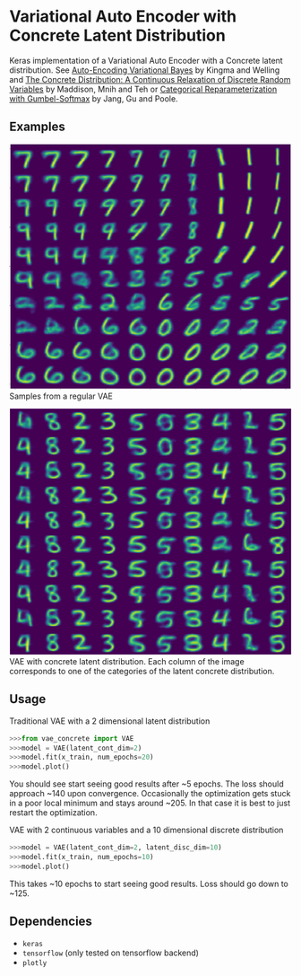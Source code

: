 # Variational Auto Encoder with Concrete Latent Distribution
Keras implementation of a Variational Auto Encoder with a Concrete latent
distribution. See [Auto-Encoding Variational Bayes](https://arxiv.org/abs/1312.6114)
by Kingma and Welling and [The Concrete Distribution: A Continuous Relaxation of Discrete Random Variables](https://arxiv.org/abs/1611.00712) by Maddison, Mnih and Teh or [Categorical Reparameterization with Gumbel-Softmax](https://arxiv.org/abs/1611.01144) by Jang, Gu and Poole.

## Examples
![](img/regular_vae.png?raw=true)
Samples from a regular VAE

![](img/discrete_vae.png?raw=true)
VAE with concrete latent distribution. Each column of the image corresponds to one of the categories of the latent concrete distribution.

## Usage
Traditional VAE with a 2 dimensional latent distribution
```python
>>>from vae_concrete import VAE
>>>model = VAE(latent_cont_dim=2)
>>>model.fit(x_train, num_epochs=20)
>>>model.plot()
```
You should see start seeing good results after ~5 epochs. The loss should approach ~140 upon convergence. Occasionally the optimization gets stuck in a poor local minimum and stays around ~205. In that case it is best to just restart the optimization.

VAE with 2 continuous variables and a 10 dimensional discrete distribution
```python
>>>model = VAE(latent_cont_dim=2, latent_disc_dim=10)
>>>model.fit(x_train, num_epochs=10)
>>>model.plot()
```
This takes ~10 epochs to start seeing good results. Loss should go down to ~125.

## Dependencies
- `keras`
- `tensorflow` (only tested on tensorflow backend)
- `plotly`
